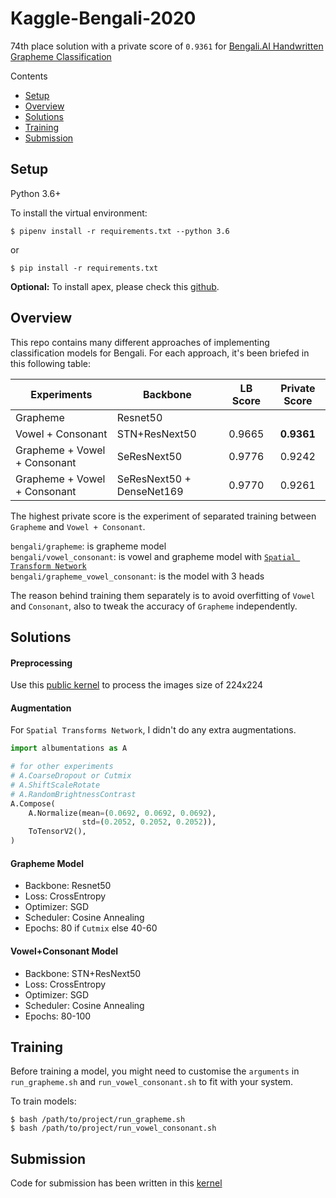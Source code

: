 # Kaggle-Bengali-2020

74th place solution with a private score of `0.9361` for 
[Bengali.AI Handwritten Grapheme Classification](https://www.kaggle.com/c/bengaliai-cv19)

Contents
 - [Setup](#setup)
 - [Overview](#overview)
 - [Solutions](#solutions)
 - [Training](#training)
 - [Submission](#submission)

## Setup

Python 3.6+

To install the virtual environment:
```
$ pipenv install -r requirements.txt --python 3.6
```
or 
```
$ pip install -r requirements.txt
```

**Optional:** To install apex, please check this [github](https://github.com/NVIDIA/apex).

## Overview

This repo contains many different approaches of implementing classification models for
Bengali. For each approach, it's been briefed in this following table:

| Experiments                   | Backbone                  | LB Score | Private Score |
| ----------------------------- | -------------             | :------: | :-----------: |
| Grapheme                      | Resnet50                  |          |               |
| Vowel + Consonant             | STN+ResNext50             | 0.9665   | **0.9361**    |
| Grapheme + Vowel + Consonant  | SeResNext50               | 0.9776   | 0.9242        |
| Grapheme + Vowel + Consonant  | SeResNext50 + DenseNet169 | 0.9770   | 0.9261        |

The highest private score is the experiment of separated training between `Grapheme` and
`Vowel + Consonant`.

`bengali/grapheme`: is grapheme model\
`bengali/vowel_consonant`: is vowel and grapheme model with 
[`Spatial Transform Network`](https://github.com/clovaai/deep-text-recognition-benchmark/)\
`bengali/grapheme_vowel_consonant`: is the model with 3 heads

The reason behind training them separately is to avoid overfitting of `Vowel` and
`Consonant`, also to tweak the accuracy of `Grapheme` independently.

## Solutions

#### Preprocessing

Use this [public kernel](https://www.kaggle.com/iafoss/image-preprocessing-128x128) to
process the images size of 224x224

#### Augmentation
For `Spatial Transforms Network`, I didn't do any extra augmentations.
```python
import albumentations as A

# for other experiments
# A.CoarseDropout or Cutmix
# A.ShiftScaleRotate
# A.RandomBrightnessContrast
A.Compose(
    A.Normalize(mean=(0.0692, 0.0692, 0.0692),
                std=(0.2052, 0.2052, 0.2052)),
    ToTensorV2(),
)
```

#### Grapheme Model
- Backbone: Resnet50
- Loss: CrossEntropy
- Optimizer: SGD
- Scheduler: Cosine Annealing
- Epochs: 80 if `Cutmix` else 40-60 

#### Vowel+Consonant Model
- Backbone: STN+ResNext50
- Loss: CrossEntropy
- Optimizer: SGD
- Scheduler: Cosine Annealing
- Epochs: 80-100

## Training

Before training a model, you might need to customise the `arguments` in `run_grapheme.sh`
and `run_vowel_consonant.sh` to fit with your system.

To train models:
```
$ bash /path/to/project/run_grapheme.sh
$ bash /path/to/project/run_vowel_consonant.sh
```

## Submission
Code for submission has been written in this [kernel](https://www.kaggle.com/moximo13/spatial-transform-network-bengali?scriptVersionId=30658074)